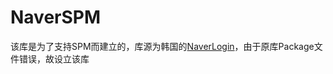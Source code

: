 # NaverSPM
该库是为了支持SPM而建立的，库源为韩国的[NaverLogin](https://github.com/naver/naveridlogin-sdk-ios)，由于原库Package文件错误，故设立该库
